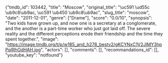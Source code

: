 {"tmdb_id": 103442, "title": "Moscow", "original_title": "\uc591 \ud55c \ub9c8\ub9ac, \uc591 \ub450 \ub9c8\ub9ac", "slug_title": "moscow", "date": "2011-12-01", "genre": ["Drame"], "score": "0.0/10", "synopsis": "Two kids have grown up, and now one is a secretary at a conglomerate, and the another is a part-time worker who just got laid off. The severe reality and the different perceptions erode their friendship and the time they spent together.", "image": "https://image.tmdb.org/t/p/w185_and_h278_bestv2/gKCYNxC1V2JIMY3hpPqIRhOdHAH.jpg", "actors": [], "comments": [], "recommandations_id": [], "youtube_key": "notfound"}